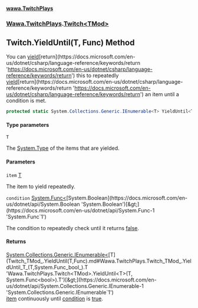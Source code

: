 #### [wawa.TwitchPlays](index.md 'index')
### [Wawa.TwitchPlays](Wawa.TwitchPlays.md 'Wawa.TwitchPlays').[Twitch&lt;TMod&gt;](Twitch_TMod_.md 'Wawa.TwitchPlays.Twitch<TMod>')

## Twitch<TMod>.YieldUntil<T>(T, Func<bool>) Method

You can [yield](https://docs.microsoft.com/en-us/dotnet/csharp/language-reference/keywords/yield 'https://docs.microsoft.com/en-us/dotnet/csharp/language-reference/keywords/yield')[return](https://docs.microsoft.com/en-us/dotnet/csharp/language-reference/keywords/return 'https://docs.microsoft.com/en-us/dotnet/csharp/language-reference/keywords/return') this to repeatedly  
[yield](https://docs.microsoft.com/en-us/dotnet/csharp/language-reference/keywords/yield 'https://docs.microsoft.com/en-us/dotnet/csharp/language-reference/keywords/yield')[return](https://docs.microsoft.com/en-us/dotnet/csharp/language-reference/keywords/return 'https://docs.microsoft.com/en-us/dotnet/csharp/language-reference/keywords/return') an item until a condition is met.

```csharp
protected static System.Collections.Generic.IEnumerable<T> YieldUntil<T>(T item, System.Func<bool> condition);
```
#### Type parameters

<a name='Wawa.TwitchPlays.Twitch_TMod_.YieldUntil_T_(T,System.Func_bool_).T'></a>

`T`

The [System.Type](https://docs.microsoft.com/en-us/dotnet/api/System.Type 'System.Type') of the items that are yielded.
#### Parameters

<a name='Wawa.TwitchPlays.Twitch_TMod_.YieldUntil_T_(T,System.Func_bool_).item'></a>

`item` [T](Twitch_TMod_.YieldUntil(T,Func).md#Wawa.TwitchPlays.Twitch_TMod_.YieldUntil_T_(T,System.Func_bool_).T 'Wawa.TwitchPlays.Twitch<TMod>.YieldUntil<T>(T, System.Func<bool>).T')

The item to yield repeatedly.

<a name='Wawa.TwitchPlays.Twitch_TMod_.YieldUntil_T_(T,System.Func_bool_).condition'></a>

`condition` [System.Func&lt;](https://docs.microsoft.com/en-us/dotnet/api/System.Func-1 'System.Func`1')[System.Boolean](https://docs.microsoft.com/en-us/dotnet/api/System.Boolean 'System.Boolean')[&gt;](https://docs.microsoft.com/en-us/dotnet/api/System.Func-1 'System.Func`1')

The condition to repeatedly check until it returns [false](https://docs.microsoft.com/en-us/dotnet/csharp/language-reference/builtin-types/bool 'https://docs.microsoft.com/en-us/dotnet/csharp/language-reference/builtin-types/bool').

#### Returns
[System.Collections.Generic.IEnumerable&lt;](https://docs.microsoft.com/en-us/dotnet/api/System.Collections.Generic.IEnumerable-1 'System.Collections.Generic.IEnumerable`1')[T](Twitch_TMod_.YieldUntil(T,Func).md#Wawa.TwitchPlays.Twitch_TMod_.YieldUntil_T_(T,System.Func_bool_).T 'Wawa.TwitchPlays.Twitch<TMod>.YieldUntil<T>(T, System.Func<bool>).T')[&gt;](https://docs.microsoft.com/en-us/dotnet/api/System.Collections.Generic.IEnumerable-1 'System.Collections.Generic.IEnumerable`1')  
[item](Twitch_TMod_.YieldUntil(T,Func).md#Wawa.TwitchPlays.Twitch_TMod_.YieldUntil_T_(T,System.Func_bool_).item 'Wawa.TwitchPlays.Twitch<TMod>.YieldUntil<T>(T, System.Func<bool>).item') continuously until [condition](Twitch_TMod_.YieldUntil(T,Func).md#Wawa.TwitchPlays.Twitch_TMod_.YieldUntil_T_(T,System.Func_bool_).condition 'Wawa.TwitchPlays.Twitch<TMod>.YieldUntil<T>(T, System.Func<bool>).condition') is [true](https://docs.microsoft.com/en-us/dotnet/csharp/language-reference/builtin-types/bool 'https://docs.microsoft.com/en-us/dotnet/csharp/language-reference/builtin-types/bool').